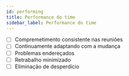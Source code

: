```yaml
---
id: performing
title: Performance do time
sidebar_label: Performance do time
---
```


- [ ] Compremetimento consistente nas reuniões
- [ ] Continuamente adaptando com a mudança
- [ ] Problemas endereçados
- [ ] Retrabalho minimizado
- [ ] Eliminação de desperdício
